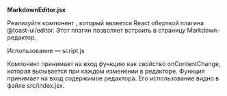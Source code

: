 **MarkdownEditor.jsx**

Реализуйте компонент <MarkdownEditor />, который является React оберткой плагина @toast-ui/editor. 
Этот плагин позволяет встроить в страницу Markdown-редактор.

Использование — script.js

Компонент принимает на вход функцию как свойство onContentChange, которая вызывается при каждом изменении в редакторе. 
Функция принимает на вход содержимое редактора. Его использование видно в файле src/index.jsx.
